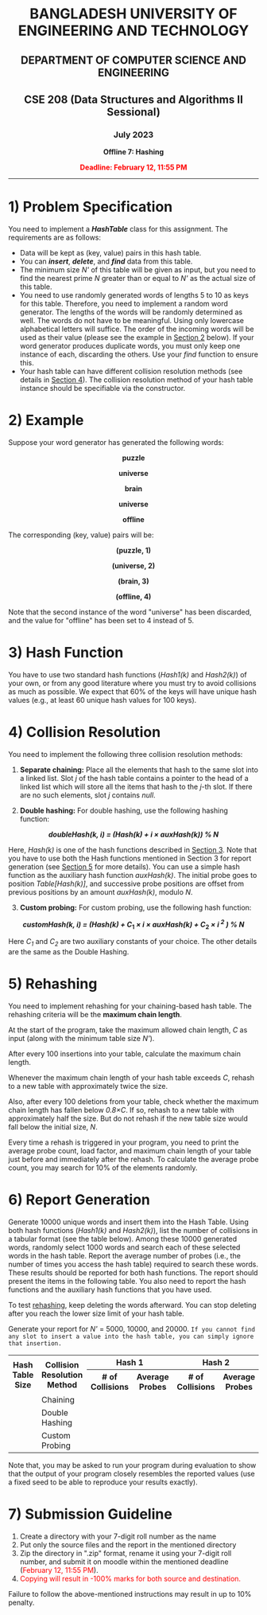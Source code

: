 <center>

# BANGLADESH UNIVERSITY OF ENGINEERING AND TECHNOLOGY

## DEPARTMENT OF COMPUTER SCIENCE AND ENGINEERING

## CSE 208 (Data Structures and Algorithms II Sessional)

### **July 2023**

**Offline 7: Hashing**

<font color=RED> 

**Deadline: February 12, 11:55 PM** 

</font>

</center>

***



<a id="section-1"></a>

# 1) Problem Specification

You need to implement a _**HashTable**_ class for this assignment. The requirements are as follows:

- Data will be kept as (key, value) pairs in this hash table.
- You can _**insert**_, _**delete**_, and _**find**_ data from this table.
- The minimum size _N'_ of this table will be given as input, but you need to find the nearest prime _N_ greater than or equal to _N'_ as the actual size of this table.
- You need to use randomly generated words of lengths 5 to 10 as keys for this table. Therefore, you need to implement a random word generator. The lengths of the words will be randomly determined as well. The words do not have to be meaningful. Using only lowercase alphabetical letters will suffice. The order of the incoming words will be used as their value (please see the example in [Section 2](#section-2) below). If your word generator produces duplicate words, you must only keep one instance of each, discarding the others. Use your _find_ function to ensure this.
- Your hash table can have different collision resolution methods (see details in [Section 4](#section-4)). The collision resolution method of your hash table instance should be specifiable via the constructor.

<a id="section-2"></a>

# 2) Example


Suppose your word generator has generated the following words:

<center>

**puzzle**

**universe**

**brain**

**universe**

**offline**

</center>

The corresponding (key, value) pairs will be:

<center>

**(puzzle, 1)**

**(universe, 2)**

**(brain, 3)**

**(offline, 4)**

</center>

Note that the second instance of the word "universe" has been discarded, and the value for "offline" has been set to 4 instead of 5.

<a id="section-3"></a>

# 3) Hash Function


You have to use two standard hash functions (_Hash1(k)_ and _Hash2(k)_) of your own, or from any good literature where you must try to avoid collisions as much as possible. We expect that 60% of the keys will have unique hash values (e.g., at least 60 unique hash values for 100 keys).

<a id="section-4"></a>

# 4) Collision Resolution

You need to implement the following three collision resolution methods:

1. **Separate chaining:** Place all the elements that hash to the same slot into a linked list. Slot _j_ of the hash table contains a pointer to the head of a linked list which will store all the items that hash to the _j_-th slot. If there are no such elements, slot _j_ contains _null_.

1. **Double hashing:** For double hashing, use the following hashing function:
<center>

**_doubleHash(k, i) = (Hash(k) + i × auxHash(k)) % N_**

</center>

Here, _Hash(k)_ is one of the hash functions described in [Section 3](#section-3). Note that you have to use both the Hash functions mentioned in Section 3 for report generation (see [Section 5](#section-5) for more details). You can use a simple hash function as the auxiliary hash function _auxHash(k)_. The initial probe goes to position _Table[Hash(k)]_, and successive probe positions are offset from previous positions by an amount _auxHash(k)_, modulo _N_.

3. **Custom probing:** For custom probing, use the following hash function:
<center>

**_customHash(k, i) = (Hash(k) + C_<sub>1</sub> _× i × auxHash(k) + C_<sub>2</sub> _× i _<sup>2</sup>_ ) % N_**

</center>

Here _C<sub>1</sub>_ and _C<sub>2</sub>_ are two auxiliary constants of your choice. The other details are the same as the Double Hashing.

<a id="section-5"></a>

# 5) Rehashing


You need to implement rehashing for your chaining-based hash table. The rehashing criteria will be the **maximum chain length**.

At the start of the program, take the maximum allowed chain length, _C_ as input (along with the minimum table size _N'_).

After every 100 insertions into your table, calculate the maximum chain length.

Whenever the maximum chain length of your hash table exceeds _C_, rehash to a new table with approximately twice the size.

Also, after every 100 deletions from your table, check whether the maximum chain length has fallen below _0.8×C_. If so, rehash to a new table with approximately half the size. But do not rehash if the new table size would fall below the initial size, _N_.

Every time a rehash is triggered in your program, you need to print the average probe count, load factor, and maximum chain length of your table just before and immediately after the rehash. To calculate the average probe count, you may search for 10% of the elements randomly.

<a id="section-6"></a>

# 6) Report Generation


Generate 10000 unique words and insert them into the Hash Table. Using both hash functions (_Hash1(k)_ and _Hash2(k)_), list the number of collisions in a tabular format (see the table below). Among these 10000 generated words, randomly select 1000 words and search each of these selected words in the hash table. Report the average number of probes (i.e., the number of times you access the hash table) required to search these words. These results should be reported for both hash functions. The report should present the items in the following table. You also need to report the hash functions and the auxiliary hash functions that you have used.

To test [rehashing](#section-5), keep deleting the words afterward. You can stop deleting after you reach the lower size limit of your hash table.

Generate your report for _N'_ = 5000, 10000, and 20000. `If you cannot find any slot to insert a value into the hash table, you can simply ignore that insertion.`

<table>
<tr>
    <th rowspan="2">Hash Table Size</th>
    <th rowspan="2">Collision Resolution Method</th>
    <th colspan="2">Hash 1</th>
    <th colspan="2">Hash 2</th>
</tr>
<tr>
    <th># of Collisions</th>
    <th>Average Probes</th>
    <th># of Collisions</th>
    <th>Average Probes</th>
</tr>
<tr>
    <td rowspan="3"> </td>
    <td>Chaining</td>
    <td></td>
    <td></td>
    <td></td>
    <td></td>
</tr>
<tr>
    <td>Double Hashing</td>
    <td></td>
    <td></td>
    <td></td>
    <td></td>
</tr>
<tr>
    <td>Custom Probing</td>
    <td></td>
    <td></td>
    <td></td>
    <td></td>
</tr>
</table>

Note that, you may be asked to run your program during evaluation to show that the output of your program closely resembles the reported values (use a fixed seed to be able to reproduce your results exactly).

# 7) Submission Guideline

1. Create a directory with your 7-digit roll number as the name
2. Put only the source files and the report in the mentioned directory
3. Zip the directory in ".zip" format, rename it using your 7-digit roll number, and submit it on moodle within the mentioned deadline (<font color=red>February 12, 11:55 PM</font>).
4. <font color=red>Copying will result in -100% marks for both source and destination.</font>

Failure to follow the above-mentioned instructions may result in up to 10% penalty.